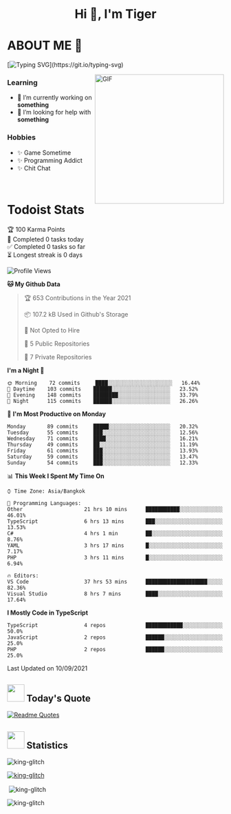 <h1 align="center">Hi 👋, I'm Tiger</h1>




# ABOUT ME 💬

[![Typing SVG](https://readme-typing-svg.herokuapp.com?color=22F771&vCenter=true&lines=A+perssionate+developer+from+nowhere.)](https://git.io/typing-svg)

<img hight="200px" width="300px" alt="GIF" align="right" src="https://media.giphy.com/media/LmNwrBhejkK9EFP504/giphy.gif">

### Learning
- 🔭 I’m currently working on **something**
- 🤝 I’m looking for help with **something**

### Hobbies
- ✨ Game Sometime
- ✨ Programming Addict
- ✨ Chit Chat

</br>


# Todoist Stats

<!-- TODO-IST:START -->
🏆  100 Karma Points           
🌸  Completed 0 tasks today           
✅  Completed 0 tasks so far           
⏳  Longest streak is 0 days
<!-- TODO-IST:END -->

<!--START_SECTION:waka-->
![Profile Views](http://img.shields.io/badge/Profile%20Views-2-blue)

**🐱 My Github Data** 

> 🏆 653 Contributions in the Year 2021
 > 
> 📦 107.2 kB Used in Github's Storage 
 > 
> 🚫 Not Opted to Hire
 > 
> 📜 5 Public Repositories 
 > 
> 🔑 7 Private Repositories  
 > 
**I'm a Night 🦉** 

```text
🌞 Morning    72 commits     ████░░░░░░░░░░░░░░░░░░░░░   16.44% 
🌆 Daytime    103 commits    ██████░░░░░░░░░░░░░░░░░░░   23.52% 
🌃 Evening    148 commits    ████████░░░░░░░░░░░░░░░░░   33.79% 
🌙 Night      115 commits    ██████░░░░░░░░░░░░░░░░░░░   26.26%

```
📅 **I'm Most Productive on Monday** 

```text
Monday       89 commits     █████░░░░░░░░░░░░░░░░░░░░   20.32% 
Tuesday      55 commits     ███░░░░░░░░░░░░░░░░░░░░░░   12.56% 
Wednesday    71 commits     ████░░░░░░░░░░░░░░░░░░░░░   16.21% 
Thursday     49 commits     ██░░░░░░░░░░░░░░░░░░░░░░░   11.19% 
Friday       61 commits     ███░░░░░░░░░░░░░░░░░░░░░░   13.93% 
Saturday     59 commits     ███░░░░░░░░░░░░░░░░░░░░░░   13.47% 
Sunday       54 commits     ███░░░░░░░░░░░░░░░░░░░░░░   12.33%

```


📊 **This Week I Spent My Time On** 

```text
⌚︎ Time Zone: Asia/Bangkok

💬 Programming Languages: 
Other                    21 hrs 10 mins      ███████████░░░░░░░░░░░░░░   46.01% 
TypeScript               6 hrs 13 mins       ███░░░░░░░░░░░░░░░░░░░░░░   13.53% 
C#                       4 hrs 1 min         ██░░░░░░░░░░░░░░░░░░░░░░░   8.76% 
YAML                     3 hrs 17 mins       █░░░░░░░░░░░░░░░░░░░░░░░░   7.17% 
PHP                      3 hrs 11 mins       █░░░░░░░░░░░░░░░░░░░░░░░░   6.94%

🔥 Editors: 
VS Code                  37 hrs 53 mins      ████████████████████░░░░░   82.36% 
Visual Studio            8 hrs 7 mins        ████░░░░░░░░░░░░░░░░░░░░░   17.64%

```

**I Mostly Code in TypeScript** 

```text
TypeScript               4 repos             ████████████░░░░░░░░░░░░░   50.0% 
JavaScript               2 repos             ██████░░░░░░░░░░░░░░░░░░░   25.0% 
PHP                      2 repos             ██████░░░░░░░░░░░░░░░░░░░   25.0%

```



 Last Updated on 10/09/2021
<!--END_SECTION:waka-->


## <img height="40" src="https://raw.githubusercontent.com/innng/innng/master/assets/kyubey.gif"/> Today's Quote

[![Readme Quotes](https://quotes-github-readme.vercel.app/api?type=horizontal)](https://github.com/piyushsuthar/github-readme-quotes)

## <img height="40" src="https://raw.githubusercontent.com/innng/innng/master/assets/kyubey.gif"/> Statistics

<p align="left"> <img src="https://komarev.com/ghpvc/?username=king-glitch&label=Profile%20views&color=0e75b6&style=flat" alt="king-glitch" /> </p>

<p align="left"> <a href="https://github.com/ryo-ma/github-profile-trophy"><img src="https://github-profile-trophy.vercel.app/?username=king-glitch" alt="king-glitch" /></a> </p>

<p>&nbsp;<img align="center" src="https://github-readme-stats.vercel.app/api?username=king-glitch&show_icons=true&locale=en" alt="king-glitch" /></p>

<p><img align="center" src="https://github-readme-streak-stats.herokuapp.com/?user=king-glitch&" alt="king-glitch" /></p>
